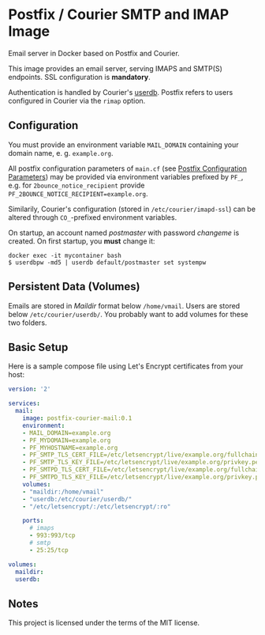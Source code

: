 # Postfix / Courier SMTP and IMAP Image

Email server in Docker based on Postfix and Courier.

This image provides an email server, serving IMAPS and SMTP(S) endpoints. SSL configuration is **mandatory**.

Authentication is handled by Courier's [userdb](http://www.courier-mta.org/authlib/README_authlib.html#authuserdb). Postfix refers to users configured in Courier via the `rimap` option.

## Configuration

You must provide an environment variable `MAIL_DOMAIN` containing your domain name, e. g. `example.org`.

All postfix configuration parameters of `main.cf` (see [Postfix Configuration Parameters](http://www.postfix.org/postconf.5.html)) may be provided via environment variables prefixed by `PF_`, e.g. for `2bounce_notice_recipient` provide `PF_2BOUNCE_NOTICE_RECIPIENT=example.org`.

Similarily, Courier's configuration (stored in `/etc/courier/imapd-ssl`) can be altered through `CO_`-prefixed environment variables.

On startup, an account named *postmaster* with password *changeme* is created. On first startup, you **must** change it:
```shell
docker exec -it mycontainer bash
$ userdbpw -md5 | userdb default/postmaster set systempw
```

## Persistent Data (Volumes)

Emails are stored in *Maildir* format below `/home/vmail`. Users are stored below `/etc/courier/userdb/`. You probably want to add volumes for these two folders.

## Basic Setup

Here is a sample compose file using Let's Encrypt certificates from your host:

```yaml
version: '2'

services:
  mail:
    image: postfix-courier-mail:0.1
    environment:
    - MAIL_DOMAIN=example.org
    - PF_MYDOMAIN=example.org
    - PF_MYHOSTNAME=example.org
    - PF_SMTP_TLS_CERT_FILE=/etc/letsencrypt/live/example.org/fullchain.pem
    - PF_SMTP_TLS_KEY_FILE=/etc/letsencrypt/live/example.org/privkey.pem
    - PF_SMTPD_TLS_CERT_FILE=/etc/letsencrypt/live/example.org/fullchain.pem
    - PF_SMTPD_TLS_KEY_FILE=/etc/letsencrypt/live/example.org/privkey.pem
    volumes:
    - "maildir:/home/vmail"
    - "userdb:/etc/courier/userdb/"
    - "/etc/letsencrypt/:/etc/letsencrypt/:ro"

    ports:
      # imaps
      - 993:993/tcp
      # smtp
      - 25:25/tcp

volumes:
  maildir:
  userdb:

```
## Notes

This project is licensed under the terms of the MIT license.
